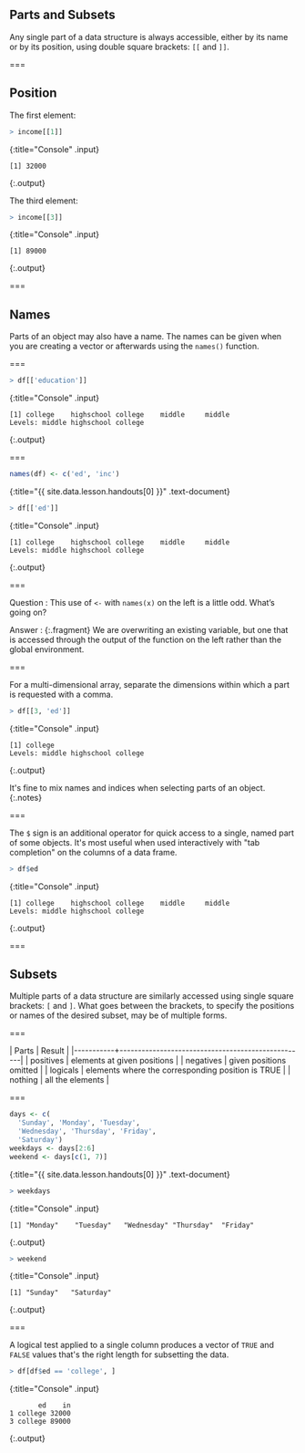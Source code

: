 ---
---

## Parts and Subsets

Any single part of a data structure is always accessible, either by its name or
by its position, using double square brackets: `[[` and `]]`.

===

## Position

The first element:



~~~r
> income[[1]]
~~~
{:title="Console" .input}


~~~
[1] 32000
~~~
{:.output}


The third element:



~~~r
> income[[3]]
~~~
{:title="Console" .input}


~~~
[1] 89000
~~~
{:.output}


===

## Names

Parts of an object may also have a name. The names can be given when you are
creating a vector or afterwards using the `names()` function.

===



~~~r
> df[['education']]
~~~
{:title="Console" .input}


~~~
[1] college    highschool college    middle     middle    
Levels: middle highschool college
~~~
{:.output}


===



~~~r
names(df) <- c('ed', 'inc')
~~~
{:title="{{ site.data.lesson.handouts[0] }}" .text-document}




~~~r
> df[['ed']]
~~~
{:title="Console" .input}


~~~
[1] college    highschool college    middle     middle    
Levels: middle highschool college
~~~
{:.output}


===

Question
: This use of `<-` with `names(x)` on the left is a little odd. What’s going on?

Answer
: {:.fragment} We are overwriting an existing variable, but one that is accessed
through the output of the function on the left rather than the global
environment.

===

For a multi-dimensional array, separate the dimensions within which a part is
requested with a comma.



~~~r
> df[[3, 'ed']]
~~~
{:title="Console" .input}


~~~
[1] college
Levels: middle highschool college
~~~
{:.output}


It's fine to mix names and indices when selecting parts of an object.
{:.notes}

===

The `$` sign is an additional operator for quick access to a single, named part
of some objects. It's most useful when used interactively with "tab completion" on
the columns of a data frame.



~~~r
> df$ed
~~~
{:title="Console" .input}


~~~
[1] college    highschool college    middle     middle    
Levels: middle highschool college
~~~
{:.output}


===

## Subsets

Multiple parts of a data structure are similarly accessed using single square
brackets: `[` and `]`. What goes between the brackets, to specify the positions
or names of the desired subset, may be of multiple forms.

===

| Parts     | Result                                            |
|-----------+---------------------------------------------------|
| positives | elements at given positions                       |
| negatives | given positions omitted                           |
| logicals  | elements where the corresponding position is TRUE |
| nothing   | all the elements                                  |

===



~~~r
days <- c(
  'Sunday', 'Monday', 'Tuesday',
  'Wednesday', 'Thursday', 'Friday',
  'Saturday')
weekdays <- days[2:6]
weekend <- days[c(1, 7)]
~~~
{:title="{{ site.data.lesson.handouts[0] }}" .text-document}




~~~r
> weekdays
~~~
{:title="Console" .input}


~~~
[1] "Monday"    "Tuesday"   "Wednesday" "Thursday"  "Friday"   
~~~
{:.output}




~~~r
> weekend
~~~
{:title="Console" .input}


~~~
[1] "Sunday"   "Saturday"
~~~
{:.output}


===

A logical test applied to a single column produces a vector of `TRUE` and
`FALSE` values that's the right length for subsetting the data.



~~~r
> df[df$ed == 'college', ]
~~~
{:title="Console" .input}


~~~
       ed    in
1 college 32000
3 college 89000
~~~
{:.output}

